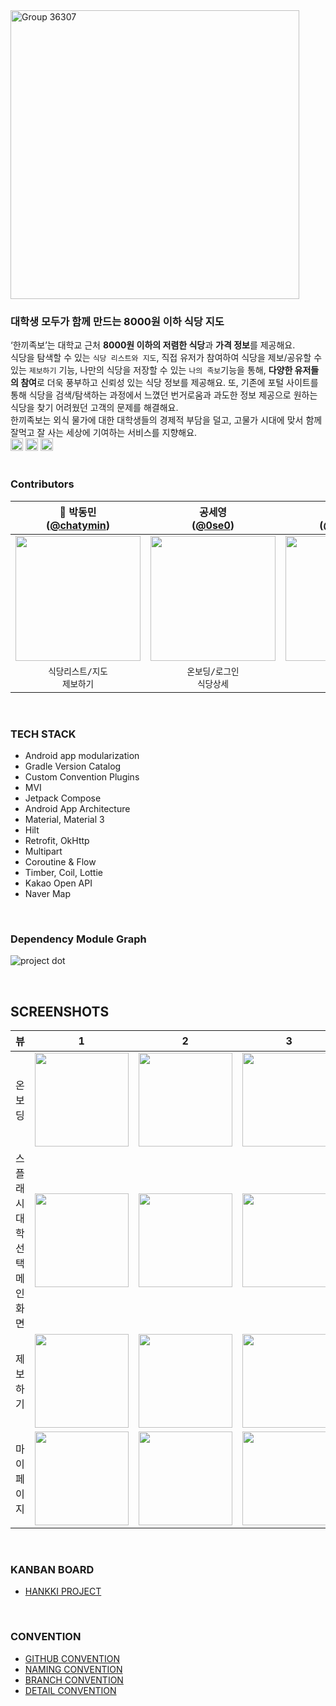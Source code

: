 <img width="462" alt="Group 36307" src="https://github.com/user-attachments/assets/7c6ae97a-6d8b-4ae3-a576-13fab4437514">

### **대학생 모두가 함께 만드는 8000원 이하 식당 지도**   
‘한끼족보’는 대학교 근처 **8000원 이하의 저렴한 식당**과 **가격 정보**를 제공해요.   
식당을 탐색할 수 있는 `식당 리스트와 지도`, 직접 유저가 참여하여 식당을 제보/공유할 수 있는 `제보하기` 기능, 나만의 식당을 저장할 수 있는 `나의 족보`기능을 통해, **다양한 유저들의 참여**로 더욱 풍부하고 신뢰성 있는 식당 정보를 제공해요. 또, 기존에 포털 사이트를 통해 식당을 검색/탐색하는 과정에서 느꼈던 번거로움과 과도한 정보 제공으로 원하는 식당을 찾기 어려웠던 고객의 문제를 해결해요.  
한끼족보는 외식 물가에 대한 대학생들의 경제적 부담을 덜고, 고물가 시대에 맞서 함께 잘먹고 잘 사는 세상에 기여하는 서비스를 지향해요.  
<img height="20px" src="https://img.shields.io/badge/Android-3DDC84?style=flat-square&logo=android&logoColor=white"/> <img height="20px" src="https://img.shields.io/badge/Kotlin 2.0-7F52FF?style=for-the-badge&logo=Kotlin&logoColor=white"> <img height="20px" src="https://img.shields.io/badge/Jetpack Compose-4285F4?style=for-the-badge&logo=jetpackcompose&logoColor=white">
<br>
<br>

### Contributors
|👑 박동민<br/>([@chatymin](https://github.com/chattymin)) | 공세영<br/>([@0se0](https://github.com/0se0)) | 송혜음<br/>([@hyeeum](https://github.com/hyeeum)) |
|:---------------------------------------------------------------------------------------------------------------------------:|:---------------------------------------------------------------------------------------------------------------------------:|:---------------------------------------------------------------------------------------------------------------------------:|
| <img width="200px" src="https://github.com/user-attachments/assets/99d26857-f29c-4ebc-ae85-0fbcb209f3fc"/> | <img width="200px" src="https://github.com/user-attachments/assets/7d326a28-baaf-43b2-9463-dfe77eacde84"/> | <img width="200px" src="https://github.com/user-attachments/assets/fb4e3fe9-c91b-47cc-ad63-629b85508e8f"/> |
|`식당리스트/지도`<br/>`제보하기` | `온보딩/로그인`<br/>`식당상세` | `마이페이지`<br/>`식당족보` |
<br>

### TECH STACK
- Android app modularization
- Gradle Version Catalog
- Custom Convention Plugins
- MVI
- Jetpack Compose
- Android App Architecture
- Material, Material 3
- Hilt
- Retrofit, OkHttp
- Multipart
- Coroutine & Flow
- Timber, Coil, Lottie
- Kakao Open API
- Naver Map
<br>

### **Dependency Module Graph**
![project dot](https://github.com/user-attachments/assets/d7cdb808-5d32-42ed-8f88-0105f1bb96c7)

<br>   

## SCREENSHOTS
|       뷰       |                                                              1                                                              |                                                              2                                                              |                                                              3                                                              |                                                              4                                                              |
|:-------------:|:---------------------------------------------------------------------------------------------------------------------------:|:---------------------------------------------------------------------------------------------------------------------------:|:---------------------------------------------------------------------------------------------------------------------------:|:---------------------------------------------------------------------------------------------------------------------------:|
| 온보딩 | <img width="150px" src="https://github.com/user-attachments/assets/0987637b-155b-4c8f-87c3-cbfb84107da8"/> | <img width="150px" src="https://github.com/user-attachments/assets/2397d447-a5c6-4a68-9f6c-857e7c7aa88f"/> | <img width="150px" src="https://github.com/user-attachments/assets/a79ce3d0-99b6-4766-a94a-e501c362306b"/> | <img width="150px" src="https://github.com/user-attachments/assets/bbc1713e-7b3d-4386-a931-fc7d1d47a688"/> |                                                                                                                                 |                                                                                                                             |
| 스플래시 <br> 대학선택 <br> 메인화면  | <img width="150px" src="https://github.com/user-attachments/assets/ac4809f4-38b2-4e1a-93e3-f3de33cdcada"/> | <img width="150px" src="https://github.com/user-attachments/assets/ae67d81a-9599-4627-879a-9458aa714b91"/> | <img width="150px" src="https://github.com/user-attachments/assets/4c04012e-76e3-4d89-80e1-ce98bd2a38b8"/> | <img width="150px" src="https://github.com/user-attachments/assets/c06418fd-4332-4e96-9e29-8e8560fdd63e"/> |
| 제보하기  | <img width="150px" src="https://github.com/user-attachments/assets/a8fa6fff-9020-4b3f-ad69-ab93a9c329c2"/> | <img width="150px" src="https://github.com/user-attachments/assets/c357dd26-7d53-4bdd-a4a0-afa2a0c834d7"/> | <img width="150px" src="https://github.com/user-attachments/assets/db194dbb-11a9-4fbc-9815-8d47427ce85f"/> | <img width="150px" src="https://github.com/user-attachments/assets/f1aaa7de-90a3-4d5d-b6e4-52ac9b7e07e2"/> |
|   마이페이지   | <img width="150px" src="https://github.com/user-attachments/assets/c4053169-7c32-4a55-9e0c-69465f7d3ac2"/> | <img width="150px" src="https://github.com/user-attachments/assets/b80c8db2-e428-4ef7-8c8a-f1130c127f7b"/> | <img width="150px" src="https://github.com/user-attachments/assets/1e6eca30-9128-43e0-9c53-a2e18238b305"/> | <img width="150px" src="https://github.com/user-attachments/assets/909666c5-3e18-4723-91da-9a58611eef2e"/> | 

<br>




### KANBAN BOARD
- [HANKKI PROJECT](https://github.com/orgs/Team-Hankki/projects/1)
<br>  

### CONVENTION
- [GITHUB CONVENTION](https://github.com/Team-Hankki/hankki-android/wiki/%08Git-Convention)
- [NAMING CONVENTION](https://github.com/Team-Hankki/hankki-android/wiki/Naming-Conventiion)
- [BRANCH CONVENTION](https://github.com/Team-Hankki/hankki-android/wiki/Git-Branch-Strategy)
- [DETAIL CONVENTION](https://github.com/Team-Hankki/hankki-android/wiki/Coding-Detail-Convention)
<br>

